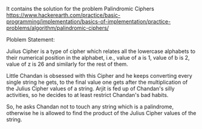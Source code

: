 It contains the solution for the problem Palindromic Ciphers 
https://www.hackerearth.com/practice/basic-programming/implementation/basics-of-implementation/practice-problems/algorithm/palindromic-ciphers/

Ploblem Statement:


Julius Cipher is a type of cipher which relates all the lowercase alphabets to their numerical position in the alphabet, i.e., value of a is 1, value of b is 2, value of z is 26 and similarly for the rest of them.

Little Chandan is obsessed with this Cipher and he keeps converting every single string he gets, to the final value one gets after the multiplication of the Julius Cipher values of a string. Arjit is fed up of Chandan's silly activities, so he decides to at least restrict Chandan's bad habits.

So, he asks Chandan not to touch any string which is a palindrome, otherwise he is allowed to find the product of the Julius Cipher values of the string.
